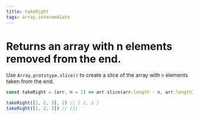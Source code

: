```yaml
---
title: takeRight
tags: array,intermediate
---
```


# Returns an array with n elements removed from the end.

Use `Array.prototype.slice()` to create a slice of the array with `n` elements taken from the end.

```js
const takeRight = (arr, n = 1) => arr.slice(arr.length - n, arr.length)
```

```js
takeRight([1, 2, 3], 2) // [ 2, 3 ]
takeRight([1, 2, 3]) // [3]
```

